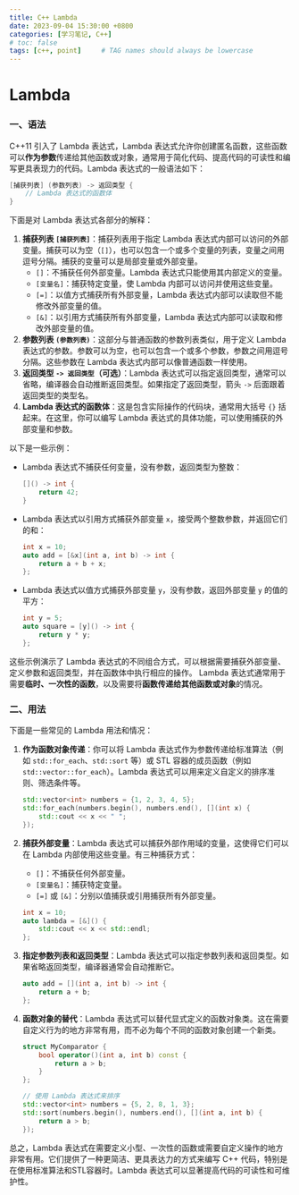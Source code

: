 ```yaml
---
title: C++ Lambda
date: 2023-09-04 15:30:00 +0800
categories: [学习笔记, C++]
# toc: false
tags: [c++, point]     # TAG names should always be lowercase
---
```




# Lambda

### 一、语法

C++11 引入了 Lambda 表达式，Lambda 表达式允许你创建匿名函数，这些函数可以**作为参数**传递给其他函数或对象，通常用于简化代码、提高代码的可读性和编写更具表现力的代码。Lambda 表达式的一般语法如下：

```c++
[捕获列表] (参数列表) -> 返回类型 {
    // Lambda 表达式的函数体
}
```

下面是对 Lambda 表达式各部分的解释：

1. **捕获列表 `[捕获列表]`**：捕获列表用于指定 Lambda 表达式内部可以访问的外部变量。捕获可以为空（`[]`），也可以包含一个或多个变量的列表，变量之间用逗号分隔。捕获的变量可以是局部变量或外部变量。
   - `[]`：不捕获任何外部变量。Lambda 表达式只能使用其内部定义的变量。
   - `[变量名]`：捕获特定变量，使 Lambda 内部可以访问并使用这些变量。
   - `[=]`：以值方式捕获所有外部变量，Lambda 表达式内部可以读取但不能修改外部变量的值。
   - `[&]`：以引用方式捕获所有外部变量，Lambda 表达式内部可以读取和修改外部变量的值。
2. **参数列表 `(参数列表)`**：这部分与普通函数的参数列表类似，用于定义 Lambda 表达式的参数。参数可以为空，也可以包含一个或多个参数，参数之间用逗号分隔。这些参数在 Lambda 表达式内部可以像普通函数一样使用。
3. **返回类型 `-> 返回类型`（可选）**：Lambda 表达式可以指定返回类型，通常可以省略，编译器会自动推断返回类型。如果指定了返回类型，箭头 `->` 后面跟着返回类型的类型名。
4. **Lambda 表达式的函数体**：这是包含实际操作的代码块，通常用大括号 `{}` 括起来。在这里，你可以编写 Lambda 表达式的具体功能，可以使用捕获的外部变量和参数。

以下是一些示例：

- Lambda 表达式不捕获任何变量，没有参数，返回类型为整数：

  ```c++
  []() -> int {
      return 42;
  }
  ```

- Lambda 表达式以引用方式捕获外部变量 `x`，接受两个整数参数，并返回它们的和：

  ```c++
  int x = 10;
  auto add = [&x](int a, int b) -> int {
      return a + b + x;
  };
  ```

- Lambda 表达式以值方式捕获外部变量 `y`，没有参数，返回外部变量 `y` 的值的平方：

  ```c++
  int y = 5;
  auto square = [y]() -> int {
      return y * y;
  };
  ```

这些示例演示了 Lambda 表达式的不同组合方式，可以根据需要捕获外部变量、定义参数和返回类型，并在函数体中执行相应的操作。 Lambda 表达式通常用于需要**临时、一次性的函数**，以及需要将**函数传递给其他函数或对象**的情况。

### 二、用法

下面是一些常见的 Lambda 用法和情况：

1. **作为函数对象传递**：你可以将 Lambda 表达式作为参数传递给标准算法（例如 `std::for_each`、`std::sort` 等）或 STL 容器的成员函数（例如 `std::vector::for_each`）。Lambda 表达式可以用来定义自定义的排序准则、筛选条件等。

   ```c++
   std::vector<int> numbers = {1, 2, 3, 4, 5};
   std::for_each(numbers.begin(), numbers.end(), [](int x) {
       std::cout << x << " ";
   });
   ```

2. **捕获外部变量**：Lambda 表达式可以捕获外部作用域的变量，这使得它们可以在 Lambda 内部使用这些变量。有三种捕获方式：

   - `[]`：不捕获任何外部变量。
   - `[变量名]`：捕获特定变量。
   - `[=]` 或 `[&]`：分别以值捕获或引用捕获所有外部变量。

   ```c++
   int x = 10;
   auto lambda = [&]() {
       std::cout << x << std::endl;
   };
   ```

3. **指定参数列表和返回类型**：Lambda 表达式可以指定参数列表和返回类型。如果省略返回类型，编译器通常会自动推断它。

   ```c++
   auto add = [](int a, int b) -> int {
       return a + b;
   };
   ```

4. **函数对象的替代**：Lambda 表达式可以替代显式定义的函数对象类。这在需要自定义行为的地方非常有用，而不必为每个不同的函数对象创建一个新类。

   ```c++
   struct MyComparator {
       bool operator()(int a, int b) const {
           return a > b;
       }
   };
   
   // 使用 Lambda 表达式来排序
   std::vector<int> numbers = {5, 2, 8, 1, 3};
   std::sort(numbers.begin(), numbers.end(), [](int a, int b) {
       return a > b;
   });
   ```

总之，Lambda 表达式在需要定义小型、一次性的函数或需要自定义操作的地方非常有用。它们提供了一种更简洁、更具表达力的方式来编写 C++ 代码，特别是在使用标准算法和STL容器时。Lambda 表达式可以显著提高代码的可读性和可维护性。




